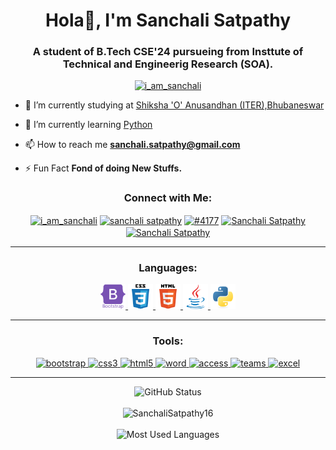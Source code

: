 <h1 align="center">Hola👋, I'm Sanchali Satpathy</h1>
<h3 align="center">A student of B.Tech CSE'24 pursueing from Insttute of Technical and Engineerig Research (SOA). </h3>



<p align="center"> <a href="https://twitter.com/i_am_sanchali" target="blank"><img src="https://img.shields.io/twitter/follow/i_am_sanchali?logo=twitter&style=for-the-badge" alt="i_am_sanchali" /></a> </p>

- 🔭 I’m currently studying at [Shiksha 'O' Anusandhan (ITER),Bhubaneswar](https://www.soa.ac.in/iter)

- 🌱 I’m currently learning [Python](https://www.udemy.com/course/complete-python-bootcamp/)

- 📫 How to reach me **sanchali.satpathy@gmail.com**

- ⚡ Fun Fact **Fond of doing New Stuffs.**

<h3 align="center">Connect with Me: </h3>
<p align="center">
<a href="https://twitter.com/i_am_sanchali" target="blank">
<img align="center" src="https://raw.githubusercontent.com/rahuldkjain/github-profile-readme-generator/master/src/images/icons/Social/twitter.svg" alt="i_am_sanchali" height="30" width="40" /></a>
<a href="https://linkedin.com/in/sanchali satpathy" target="blank">
<img align="center" src="https://raw.githubusercontent.com/rahuldkjain/github-profile-readme-generator/master/src/images/icons/Social/linked-in-alt.svg" alt="sanchali satpathy" height="30" width="40" /></a>
<a href="https://discord.gg/#4177" target="blank">
<img align="center" src="https://raw.githubusercontent.com/rahuldkjain/github-profile-readme-generator/master/src/images/icons/Social/discord.svg" alt="#4177" height="30" width="40" /></a>
<a href="mailto:sanchali.satpathy@gmail.com" target="blank">
<img align="center" src="https://styles.redditmedia.com/t5_2ql26/styles/communityIcon_ttol3193w1a61.jpg?format=pjpg&s=5d0e8303b217fa3baa75b70186d88bc7834ba694" alt="Sanchali Satpathy" height="30" width="40" /></a> 
<a href="mailto:sanchalisatpathy@yahoo.com" target="blank">
<img align="center" src="https://s.yimg.com/cv/apiv2/myc/mail/Mail_iOS_app_icon.png" alt="Sanchali Satpathy" height="30" width="40" /></a>
</p>

---

<h3 align="center">Languages:</h3>
<p align="center"> 
<a href="https://getbootstrap.com" target="_blank" rel="noreferrer"> 
<img src="https://raw.githubusercontent.com/devicons/devicon/master/icons/bootstrap/bootstrap-plain-wordmark.svg" alt="bootstrap" width="40" height="40"/> </a> 
<a href="https://www.w3schools.com/css/" target="_blank" rel="noreferrer"> 
<img src="https://raw.githubusercontent.com/devicons/devicon/master/icons/css3/css3-original-wordmark.svg" alt="css3" width="40" height="40"/> </a> 
<a href="https://www.w3.org/html/" target="_blank" rel="noreferrer"> 
<img src="https://raw.githubusercontent.com/devicons/devicon/master/icons/html5/html5-original-wordmark.svg" alt="html5" width="40" height="40"/> </a>
<a href="https://www.java.com" target="_blank" rel="noreferrer"> 
<img src="https://raw.githubusercontent.com/devicons/devicon/master/icons/java/java-original.svg" alt="java" width="40" height="40"/> </a> 
<a href="https://www.python.org" target="_blank" rel="noreferrer"> 
<img src="https://raw.githubusercontent.com/devicons/devicon/master/icons/python/python-original.svg" alt="python" width="40" height="40"/> </a> 
</p>

---

<h3 align="center">Tools:</h3>
<p align="center"> 

  <a href="https://code.visualstudio.com/" target="_blank" rel="noreferrer"> 
<img src="https://cdn.icon-icons.com/icons2/3053/PNG/512/microsoft_visual_studio_code_macos_bigsur_icon_189957.png" alt="bootstrap" width="50" height="40"/> </a> 

  <a href="https://www.eclipse.org/" target="_blank" rel="noreferrer"> 
<img src="https://user-images.githubusercontent.com/11943860/46922529-b28cdc80-cfe0-11e8-9aec-0091161d3599.png" alt="css3" width="40" height="35"/> </a> 

  <a href="https://www.microsoft.com/en-in/microsoft-365/powerpoint" target="_blank" rel="noreferrer"> 
<img src="https://static.cdnlogo.com/logos/m/73/microsoft-powerpoint.png" alt="html5" width="40" height="40"/> </a>

  <a href="https://en.softonic.com/downloads/word-for-windows-10" target="_blank" rel="noreferrer"> 
<img src="https://upload.wikimedia.org/wikipedia/commons/thumb/f/fd/Microsoft_Office_Word_%282019%E2%80%93present%29.svg/2203px-Microsoft_Office_Word_%282019%E2%80%93present%29.svg.png" alt="word" width="40" height="35"/> </a> 

  <a href="https://www.microsoft.com/en-ww/microsoft-365/access" target="_blank" rel="noreferrer"> 
<img src="https://upload.wikimedia.org/wikipedia/commons/thumb/f/f1/Microsoft_Office_Access_%282019-present%29.svg/1200px-Microsoft_Office_Access_%282019-present%29.svg.png" alt="access" width="40" height="35"/> </a> 

  <a href="https://www.microsoft.com/en-in/microsoft-teams/download-app" target="_blank" rel="noreferrer"> 
<img src="https://upload.wikimedia.org/wikipedia/commons/thumb/c/c9/Microsoft_Office_Teams_%282018%E2%80%93present%29.svg/2203px-Microsoft_Office_Teams_%282018%E2%80%93present%29.svg.png" alt="teams" width="40" height="40"/> </a> 

  <a href="https://www.microsoft.com/en-in/microsoft-365/excel" target="_blank" rel="noreferrer"> 
<img src="https://upload.wikimedia.org/wikipedia/commons/thumb/3/34/Microsoft_Office_Excel_%282019%E2%80%93present%29.svg/2203px-Microsoft_Office_Excel_%282019%E2%80%93present%29.svg.png" alt="excel" width="45" height="35"/> </a> 
</p>

---

<p align="center">
<img src="https://github-readme-stats.vercel.app/api?username=SanchaliSatpathy16&count_private=true&show_icons=true&theme=algolia" alt="GitHub Status"/><br><br>
<img src = "https://github-readme-streak-stats.herokuapp.com?user=SanchaliSatpathy16&theme=radical&ring=DD2727&fire=DD2727&dates=DD6227&sideNums=176FC5&sideLabels=1E90FF" alt="SanchaliSatpathy16" /><br><br>
 <img src = "https://github-readme-stats.vercel.app/api/top-langs/?username=SanchaliSatpathy16&show_icons=true&layout=compact&theme=algolia" alt="Most Used Languages">
</p>

